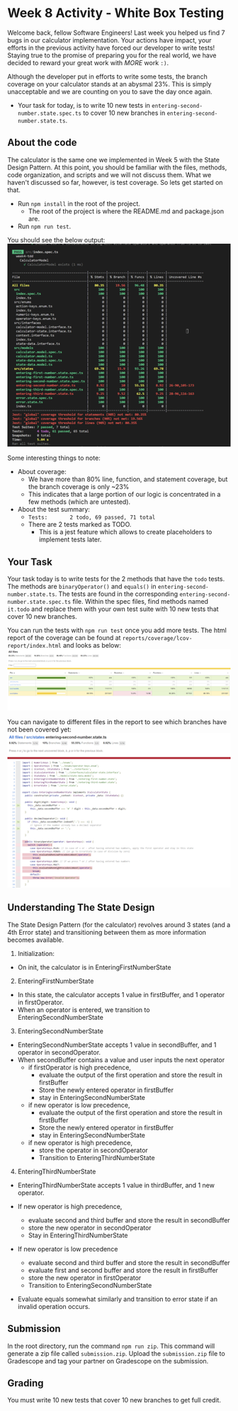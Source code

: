 
# Week 8 Activity - White Box Testing

Welcome back, fellow Software Engineers!
Last week you helped us find 7 bugs in our calculator implementation.
Your actions have impact, your efforts in the previous activity have forced our developer to write tests!
Staying true to the promise of preparing you for the real world, we have decided to reward your great work with *MORE* work `:)`.

Although the developer put in efforts to write some tests, the branch coverage on your calculator stands at an abysmal 23%.
This is simply unacceptable and we are counting on you to save the day once again.

- Your task for today, is to write 10 new tests in `entering-second-number.state.spec.ts` to cover 10 new branches in `entering-second-number.state.ts`.

## About the code

The calculator is the same one we implemented in Week 5 with the State Design Pattern.
At this point, you should be familiar with the files, methods, code organization, and scripts and we will not discuss them.
What we haven't discussed so far, however, is test coverage. 
So lets get started on that.
- Run `npm install` in the root of the project.
  - The root of the project is where the README.md and package.json are.
- Run `npm run test`.

You should see the below output:
![coverage](img/coverage.png)

Some interesting things to note:
- About coverage: 
  - We have more than 80% line, function, and statement coverage, but the branch coverage is only ~23%
  - This indicates that a large portion of our logic is concentrated in a few methods (which are untested).
- About the test summary:
  - `Tests:       2 todo, 69 passed, 71 total` 
  - There are 2 tests marked as TODO.
    - This is a jest feature which allows to create placeholders to implement tests later.


## Your Task

Your task today is to write tests for the 2 methods that have the `todo` tests.
The methods are `binaryOperator()` and `equals()` in `entering-second-number.state.ts`.
The tests are found in the corresponding `entering-second-number.state.spec.ts` file.
Within the spec files, find methods named `it.todo` and replace them with your own test suite with 10 new tests that cover 10 new branches.

You can run the tests with `npm run test` once you add more tests.
The html report of the coverage can be found at `reports/coverage/lcov-report/index.html` and looks as below:
![coverage html all](img/coverage-html-all.png)

You can navigate to different files in the report to see which branches have not been covered yet:
![coverage html file](img/coverage-html-file.png)


## Understanding The State Design

The State Design Pattern (for the calculator) revolves around 3 states (and a 4th Error state) and transitioning between them as more information becomes available.

1. Initialization:
  - On init, the calculator is in EnteringFirstNumberState
2. EnteringFirstNumberState
  - In this state, the calculator accepts 1 value in firstBuffer, and 1 operator in firstOperator.
  - When an operator is entered, we transition to EnteringSecondNumberState
3. EnteringSecondNumberState
  - EnteringSecondNumberState accepts 1 value in secondBuffer, and 1 operator in secondOperator.
  - When secondBuffer contains a value and user inputs the next operator
    - if firstOperator is high precedence,
      - evaluate the output of the first operation and store the result in firstBuffer
      - Store the newly entered operator in firstBuffer
      - stay in EnteringSecondNumberState
    - if new operator is low precedence,
      - evaluate the output of the first operation and store the result in firstBuffer
      - Store the newly entered operator in firstBuffer
      - stay in EnteringSecondNumberState
    - if new operator is high precedence,
      - store the operator in secondOperator
      - Transition to EnteringThirdNumberState 
4. EnteringThirdNumberState
  - EnteringThirdNumberState accepts 1 value in thirdBuffer, and 1 new operator.
  - If new operator is high precedence,
    - evaluate second and third buffer and store the result in secondBuffer
    - store the new operator in secondOperator
    - Stay in EnteringThirdNumberState
  - If new operator is low precedence
    - evaluate second and third buffer and store the result in secondBuffer
    - evaluate first and second buffer and store the result in firstBuffer
    - store the new operator in firstOperator
    - Transition to EnteringSecondNumberState

- Evaluate equals somewhat similarly and transition to error state if an invalid operation occurs.


## Submission

In the root directory, run the command `npm run zip`. 
This command will generate a zip file called `submission.zip`.
Upload the `submission.zip` file to Gradescope and tag your partner on Gradescope on the submission.


## Grading

You must write 10 new tests that cover 10 new branches to get full credit.
